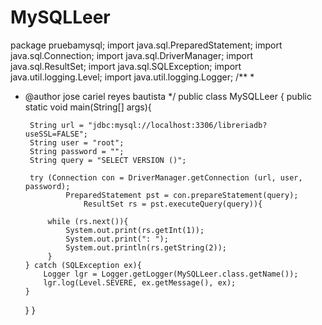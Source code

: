 # MySQLLeer
package pruebamysql;
import java.sql.PreparedStatement;
import java.sql.Connection;
import java.sql.DriverManager;
import java.sql.ResultSet;
import java.sql.SQLException;
import java.util.logging.Level;
import java.util.logging.Logger;
/**
 *
 * @author jose cariel reyes bautista
 */
public class MySQLLeer {
    public static void main(String[] args){
        
        String url = "jdbc:mysql://localhost:3306/libreriadb?useSSL=FALSE";
        String user = "root";
        String password = "";
        String query = "SELECT VERSION ()";
       
        try (Connection con = DriverManager.getConnection (url, user, password);
                PreparedStatement pst = con.prepareStatement(query);
                    ResultSet rs = pst.executeQuery(query)){
                
            while (rs.next()){
                System.out.print(rs.getInt(1));
                System.out.print(": ");
                System.out.println(rs.getString(2));
            }
       } catch (SQLException ex){
           Logger lgr = Logger.getLogger(MySQLLeer.class.getName());
           lgr.log(Level.SEVERE, ex.getMessage(), ex);
       }
    }
  }

